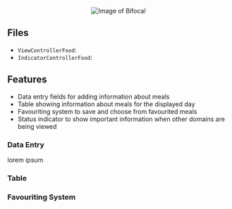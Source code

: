 

<p align="center">
<img src="https://raw.githubusercontent.com/danwells96/ARISES/master/DocFiles/img/Bifocal.png" alt="Image of Bifocal"/>
</p>

## Files
* `ViewControllerFood`: 
* `IndicatorControllerFood`: 

## Features
* Data entry fields for adding information about meals
* Table showing information about meals for the displayed day 
* Favouriting system to save and choose from favourited meals
* Status indicator to show important information when other domains are being viewed

### Data Entry
lorem ipsum

### Table

### Favouriting System
